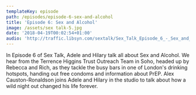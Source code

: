 ```yaml
---
templateKey: episode
path: /episodes/episode-6-sex-and-alcohol
title: 'Episode 6: Sex and Alcohol'
image: /assets/sex talk-5.jpg
date: '2018-04-19T00:02:54+01:00'
audio: 'http://traffic.libsyn.com/sextalk/Sex_Talk_Episode_6_-_Sex_and_Alcohol.mp3'
---
```

In Episode 6 of Sex Talk, Adele and Hilary talk all about Sex and Alcohol. We hear from the Terrence Higgins Trust Outreach Team in Soho, headed up by Rebecca and Rich, as they tackle the busy bars in one of London's drinking hotspots, handing out free condoms and information about PrEP. Alex Causton-Ronaldson joins Adele and Hilary in the studio to talk about how a wild night out changed his life forever.
